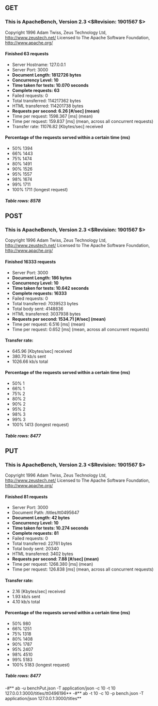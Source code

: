 ## GET

### This is ApacheBench, Version 2.3 <$Revision: 1901567 $>

Copyright 1996 Adam Twiss, Zeus Technology Ltd, http://www.zeustech.net/
Licensed to The Apache Software Foundation, http://www.apache.org/

#### Finished 63 requests

- Server Hostname: 127.0.0.1
- Server Port: 3000
- **Document Length: 1812726 bytes**
- **Concurrency Level: 10**
- **Time taken for tests: 10.070 seconds**
- **Complete requests: 63**
- Failed requests: 0
- Total transferred: 114217362 bytes
- HTML transferred: 114201738 bytes
- **Requests per second: 6.26 [#/sec] (mean)**
- Time per request: 1598.367 [ms] (mean)
- Time per request: 159.837 [ms] (mean, across all concurrent requests)
- Transfer rate: 11076.82 [Kbytes/sec] received

#### Percentage of the requests served within a certain time (ms)

- 50% 1394
- 66% 1443
- 75% 1474
- 80% 1491
- 90% 1526
- 95% 1557
- 98% 1674
- 99% 1711
- 100% 1711 (longest request)

##### Table rows: 8578

## POST

### This is ApacheBench, Version 2.3 <$Revision: 1901567 $>

Copyright 1996 Adam Twiss, Zeus Technology Ltd, http://www.zeustech.net/
Licensed to The Apache Software Foundation, http://www.apache.org/

#### Finished 16333 requests

- Server Port: 3000
- **Document Length: 186 bytes**
- **Concurrency Level: 10**
- **Time taken for tests: 10.642 seconds**
- **Complete requests: 16333**
- Failed requests: 0
- Total transferred: 7039523 bytes
- Total body sent: 4148836
- HTML transferred: 3037938 bytes
- **Requests per second: 1534.71 [#/sec] (mean)**
- Time per request: 6.516 [ms] (mean)
- Time per request: 0.652 [ms] (mean, across all concurrent requests)

#### Transfer rate:

- 645.96 [Kbytes/sec] received
- 380.70 kb/s sent
- 1026.66 kb/s total

#### Percentage of the requests served within a certain time (ms)

- 50% 1
- 66% 1
- 75% 2
- 80% 2
- 90% 2
- 95% 2
- 98% 3
- 99% 3
- 100% 1413 (longest request)

##### Table rows: 8477

## PUT

### This is ApacheBench, Version 2.3 <$Revision: 1901567 $>

Copyright 1996 Adam Twiss, Zeus Technology Ltd, http://www.zeustech.net/
Licensed to The Apache Software Foundation, http://www.apache.org/

#### Finished 81 requests

- Server Port: 3000
- Document Path: /titles/tt0495647
- **Document Length: 42 bytes**
- **Concurrency Level: 10**
- **Time taken for tests: 10.274 seconds**
- **Complete requests: 81**
- Failed requests: 0
- Total transferred: 22761 bytes
- Total body sent: 20340
- HTML transferred: 3402 bytes
- **Requests per second: 7.88 [#/sec] (mean)**
- Time per request: 1268.380 [ms] (mean)
- Time per request: 126.838 [ms] (mean, across all concurrent requests)

#### Transfer rate:

- 2.16 [Kbytes/sec] received
- 1.93 kb/s sent
- 4.10 kb/s total

#### Percentage of the requests served within a certain time (ms)

- 50% 980
- 66% 1251
- 75% 1318
- 80% 1408
- 90% 1787
- 95% 2407
- 98% 4510
- 99% 5183
- 100% 5183 (longest request)

##### Table rows: 8477

-#** ab -u benchPut.json -T application/json -c 10 -t 10 127.0.0.1:3000/titles/tt0496196**
-#** ab -t 10 -c 10 -p bench.json -T application/json 127.0.0.1:3000/titles**

